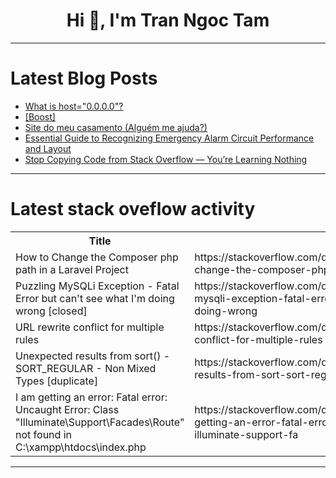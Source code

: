 <h1 align="center">Hi 👋, I'm Tran Ngoc Tam</h1>

---

# Latest Blog Posts 
<!-- BLOG-POST-LIST:START -->
- [What is host=&quot;0.0.0.0&quot;?](https://dev.to/engrmark/what-is-host0000-goa)
- [[Boost]](https://dev.to/jtravisp/-1ell)
- [Site do meu casamento &lpar;Alguém me ajuda?&rpar;](https://dev.to/ryangwalchmei/site-do-meu-casamento-alguem-me-ajuda-55gk)
- [Essential Guide to Recognizing Emergency Alarm Circuit Performance and Layout](https://dev.to/studyvise8/essential-guide-to-recognizing-emergency-alarm-circuit-performance-and-layout-42bh)
- [Stop Copying Code from Stack Overflow — You’re Learning Nothing](https://dev.to/tamajit_modak/stop-copying-code-from-stack-overflow-youre-learning-nothing-61d)
<!-- BLOG-POST-LIST:END -->

---

# Latest stack oveflow activity
<table>
  <tr><th>Title</th><th>Link</th></tr>
  <!-- STACKOVERFLOW:START --><tr><td>How to Change the Composer php path in a Laravel Project</td><td>https://stackoverflow.com/questions/79591420/how-to-change-the-composer-php-path-in-a-laravel-project</td></tr><tr><td>Puzzling MySQLi Exception - Fatal Error but can&#39;t see what I&#39;m doing wrong [closed]</td><td>https://stackoverflow.com/questions/79591151/puzzling-mysqli-exception-fatal-error-but-cant-see-what-im-doing-wrong</td></tr><tr><td>URL rewrite conflict for multiple rules</td><td>https://stackoverflow.com/questions/79591124/url-rewrite-conflict-for-multiple-rules</td></tr><tr><td>Unexpected results from sort&lpar;&rpar; - SORT_REGULAR - Non Mixed Types [duplicate]</td><td>https://stackoverflow.com/questions/79591110/unexpected-results-from-sort-sort-regular-non-mixed-types</td></tr><tr><td>I am getting an error: Fatal error: Uncaught Error: Class &quot;Illuminate\Support\Facades\Route&quot; not found in C:\xampp\htdocs\index.php</td><td>https://stackoverflow.com/questions/79591043/i-am-getting-an-error-fatal-error-uncaught-error-class-illuminate-support-fa</td></tr><!-- STACKOVERFLOW:END -->
</table>

---


